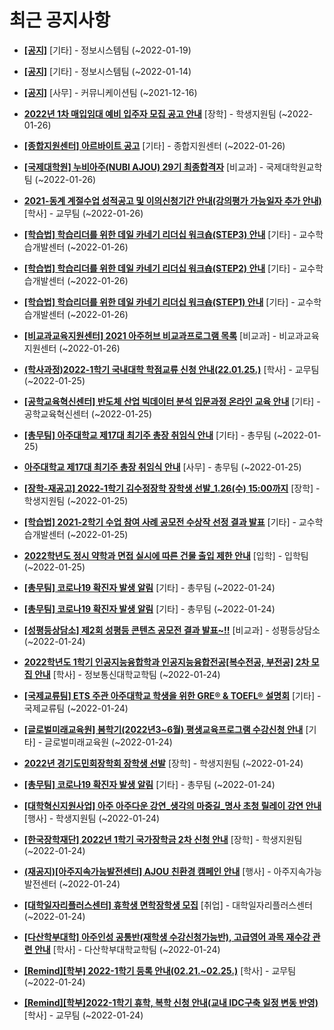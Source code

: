 # 최근 공지사항

* **[[공지]](http://ajou.ac.kr/kr/ajou/notice.do?mode=view&amp;articleNo=179802&amp;article.offset=0&amp;articleLimit=30)**
 [기타] - 정보시스템팀 (~2022-01-19)

* **[[공지]](http://ajou.ac.kr/kr/ajou/notice.do?mode=view&amp;articleNo=179594&amp;article.offset=0&amp;articleLimit=30)**
 [기타] - 정보시스템팀 (~2022-01-14)

* **[[공지]](http://ajou.ac.kr/kr/ajou/notice.do?mode=view&amp;articleNo=147976&amp;article.offset=0&amp;articleLimit=30)**
 [사무] - 커뮤니케이션팀 (~2021-12-16)

* **[2022년 1차 매입임대 예비 입주자 모집 공고 안내](http://ajou.ac.kr/kr/ajou/notice.do?mode=view&amp;articleNo=180113&amp;article.offset=0&amp;articleLimit=30)**
 [장학] - 학생지원팀 (~2022-01-26)

* **[[종합지원센터] 아르바이트 공고](http://ajou.ac.kr/kr/ajou/notice.do?mode=view&amp;articleNo=180102&amp;article.offset=0&amp;articleLimit=30)**
 [기타] - 종합지원센터 (~2022-01-26)

* **[[국제대학원] 누비아주(NUBI AJOU) 29기 최종합격자](http://ajou.ac.kr/kr/ajou/notice.do?mode=view&amp;articleNo=180100&amp;article.offset=0&amp;articleLimit=30)**
 [비교과] - 국제대학원교학팀 (~2022-01-26)

* **[2021-동계 계절수업 성적공고 및 이의신청기간 안내(강의평가 가능일자 추가 안내)](http://ajou.ac.kr/kr/ajou/notice.do?mode=view&amp;articleNo=180098&amp;article.offset=0&amp;articleLimit=30)**
 [학사] - 교무팀 (~2022-01-26)

* **[[학습법] 학습리더를 위한 데일 카네기 리더십 워크숍(STEP3) 안내](http://ajou.ac.kr/kr/ajou/notice.do?mode=view&amp;articleNo=180092&amp;article.offset=0&amp;articleLimit=30)**
 [기타] - 교수학습개발센터 (~2022-01-26)

* **[[학습법] 학습리더를 위한 데일 카네기 리더십 워크숍(STEP2) 안내](http://ajou.ac.kr/kr/ajou/notice.do?mode=view&amp;articleNo=180091&amp;article.offset=0&amp;articleLimit=30)**
 [기타] - 교수학습개발센터 (~2022-01-26)

* **[[학습법] 학습리더를 위한 데일 카네기 리더십 워크숍(STEP1) 안내](http://ajou.ac.kr/kr/ajou/notice.do?mode=view&amp;articleNo=180090&amp;article.offset=0&amp;articleLimit=30)**
 [기타] - 교수학습개발센터 (~2022-01-26)

* **[[비교과교육지원센터] 2021 아주허브 비교과프로그램 목록](http://ajou.ac.kr/kr/ajou/notice.do?mode=view&amp;articleNo=180080&amp;article.offset=0&amp;articleLimit=30)**
 [비교과] - 비교과교육지원센터 (~2022-01-26)

* **[(학사과정)2022-1학기 국내대학 학점교류 신청 안내(22.01.25.)](http://ajou.ac.kr/kr/ajou/notice.do?mode=view&amp;articleNo=180068&amp;article.offset=0&amp;articleLimit=30)**
 [학사] - 교무팀 (~2022-01-25)

* **[[공학교육혁신센터] 반도체 산업 빅데이터 분석 입문과정 온라인 교육 안내](http://ajou.ac.kr/kr/ajou/notice.do?mode=view&amp;articleNo=180067&amp;article.offset=0&amp;articleLimit=30)**
 [기타] - 공학교육혁신센터 (~2022-01-25)

* **[[총무팀] 아주대학교 제17대 최기주 총장 취임식 안내](http://ajou.ac.kr/kr/ajou/notice.do?mode=view&amp;articleNo=180065&amp;article.offset=0&amp;articleLimit=30)**
 [기타] - 총무팀 (~2022-01-25)

* **[아주대학교 제17대 최기주 총장 취임식 안내](http://ajou.ac.kr/kr/ajou/notice.do?mode=view&amp;articleNo=180064&amp;article.offset=0&amp;articleLimit=30)**
 [사무] - 총무팀 (~2022-01-25)

* **[[장학-재공고] 2022-1학기 김수정장학 장학생 선발_1.26(수) 15:00까지](http://ajou.ac.kr/kr/ajou/notice.do?mode=view&amp;articleNo=180061&amp;article.offset=0&amp;articleLimit=30)**
 [장학] - 학생지원팀 (~2022-01-25)

* **[[학습법] 2021-2학기 수업 참여 사례 공모전 수상작 선정 결과 발표](http://ajou.ac.kr/kr/ajou/notice.do?mode=view&amp;articleNo=180060&amp;article.offset=0&amp;articleLimit=30)**
 [기타] - 교수학습개발센터 (~2022-01-25)

* **[2022학년도 정시 약학과 면접 실시에 따른 건물 출입 제한 안내](http://ajou.ac.kr/kr/ajou/notice.do?mode=view&amp;articleNo=180042&amp;article.offset=0&amp;articleLimit=30)**
 [입학] - 입학팀 (~2022-01-25)

* **[[총무팀] 코로나19 확진자 발생 알림](http://ajou.ac.kr/kr/ajou/notice.do?mode=view&amp;articleNo=180021&amp;article.offset=0&amp;articleLimit=30)**
 [기타] - 총무팀 (~2022-01-24)

* **[[총무팀] 코로나19 확진자 발생 알림](http://ajou.ac.kr/kr/ajou/notice.do?mode=view&amp;articleNo=180020&amp;article.offset=0&amp;articleLimit=30)**
 [기타] - 총무팀 (~2022-01-24)

* **[[성평등상담소] 제2회 성평등 콘텐츠 공모전 결과 발표~!!](http://ajou.ac.kr/kr/ajou/notice.do?mode=view&amp;articleNo=180009&amp;article.offset=0&amp;articleLimit=30)**
 [비교과] - 성평등상담소 (~2022-01-24)

* **[2022학년도 1학기 인공지능융합학과 인공지능융합전공[복수전공, 부전공] 2차 모집 안내](http://ajou.ac.kr/kr/ajou/notice.do?mode=view&amp;articleNo=180008&amp;article.offset=0&amp;articleLimit=30)**
 [학사] - 정보통신대학교학팀 (~2022-01-24)

* **[[국제교류팀] ETS 주관 아주대학교 학생을 위한 GRE® &amp; TOEFL® 설명회](http://ajou.ac.kr/kr/ajou/notice.do?mode=view&amp;articleNo=180007&amp;article.offset=0&amp;articleLimit=30)**
 [기타] - 국제교류팀 (~2022-01-24)

* **[[글로벌미래교육원] 봄학기(2022년3~6월) 평생교육프로그램 수강신청 안내](http://ajou.ac.kr/kr/ajou/notice.do?mode=view&amp;articleNo=179997&amp;article.offset=0&amp;articleLimit=30)**
 [기타] - 글로벌미래교육원 (~2022-01-24)

* **[2022년 경기도민회장학회 장학생 선발](http://ajou.ac.kr/kr/ajou/notice.do?mode=view&amp;articleNo=179990&amp;article.offset=0&amp;articleLimit=30)**
 [장학] - 학생지원팀 (~2022-01-24)

* **[[총무팀] 코로나19 확진자 발생 알림](http://ajou.ac.kr/kr/ajou/notice.do?mode=view&amp;articleNo=179984&amp;article.offset=0&amp;articleLimit=30)**
 [기타] - 총무팀 (~2022-01-24)

* **[[대학혁신지원사업] 아주 아주다운 강연_생각의 마중길_명사 초청 릴레이 강연 안내](http://ajou.ac.kr/kr/ajou/notice.do?mode=view&amp;articleNo=179979&amp;article.offset=0&amp;articleLimit=30)**
 [행사] - 학생지원팀 (~2022-01-24)

* **[[한국장학재단] 2022년 1학기 국가장학금 2차 신청 안내](http://ajou.ac.kr/kr/ajou/notice.do?mode=view&amp;articleNo=179978&amp;article.offset=0&amp;articleLimit=30)**
 [장학] - 학생지원팀 (~2022-01-24)

* **[(재공지)[아주지속가능발전센터] AJOU 친환경 캠페인 안내](http://ajou.ac.kr/kr/ajou/notice.do?mode=view&amp;articleNo=179977&amp;article.offset=0&amp;articleLimit=30)**
 [행사] - 아주지속가능발전센터 (~2022-01-24)

* **[[대학일자리플러스센터] 휴학생 면학장학생 모집](http://ajou.ac.kr/kr/ajou/notice.do?mode=view&amp;articleNo=179973&amp;article.offset=0&amp;articleLimit=30)**
 [취업] - 대학일자리플러스센터 (~2022-01-24)

* **[[다산학부대학] 아주인성 공통반(재학생 수강신청가능반), 고급영어 과목 재수강 관련 안내](http://ajou.ac.kr/kr/ajou/notice.do?mode=view&amp;articleNo=179970&amp;article.offset=0&amp;articleLimit=30)**
 [학사] - 다산학부대학교학팀 (~2022-01-24)

* **[[Remind][학부] 2022-1학기 등록 안내(02.21.~02.25.)](http://ajou.ac.kr/kr/ajou/notice.do?mode=view&amp;articleNo=179969&amp;article.offset=0&amp;articleLimit=30)**
 [학사] - 교무팀 (~2022-01-24)

* **[[Remind][학부]2022-1학기 휴학, 복학 신청 안내(교내 IDC구축 일정 변동 반영)](http://ajou.ac.kr/kr/ajou/notice.do?mode=view&amp;articleNo=179968&amp;article.offset=0&amp;articleLimit=30)**
 [학사] - 교무팀 (~2022-01-24)

